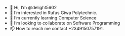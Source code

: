- 👋 Hi, I’m @delight5602
- 👀 I’m interested in Rufus Giwa Polytechnic.
- 🌱 I’m currently learning Computer Science
- 💞️ I’m looking to collaborate on Software Programming
- 📫 How to reach me contact +2349150757191.

<!---
delight5602/delight5602 is a ✨ special ✨ repository because its `README.md` (this file) appears on your GitHub profile.
You can click the Preview link to take a look at your changes.
--->
